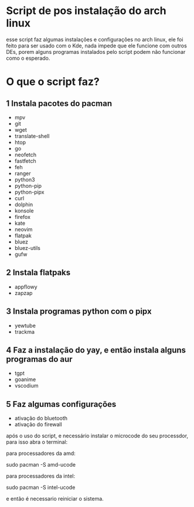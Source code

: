 # Script de pos instalação do arch linux

esse script faz algumas instalações e configurações no arch linux, ele foi feito para ser usado com o Kde, nada impede que ele funcione com outros DEs, porem alguns programas instalados pelo script podem não funcionar como o esperado.

# O que o script faz?

## 1 Instala pacotes do pacman

- mpv
- git
- wget
- translate-shell
- htop
- go
- neofetch
- fastfetch
- feh
- ranger
- python3
- python-pip
- python-pipx
- curl
- dolphin
- konsole
- firefox
- kate
- neovim
- flatpak
- bluez
- bluez-utils
- gufw

## 2 Instala flatpaks

- appflowy
- zapzap

## 3 Instala programas python com o pipx

- yewtube
- trackma

## 4 Faz a instalação do yay, e então instala alguns programas do aur

- tgpt
- goanime
- vscodium

## 5 Faz algumas configurações

- ativação do bluetooth
- ativação do firewall

após o uso do script, e necessário instalar o microcode do seu processdor, para isso abra o terminal:

para processadores da amd:

sudo pacman -S amd-ucode

para processadores da intel:

sudo pacman -S intel-ucode

e então é necessario reiniciar o sistema.
